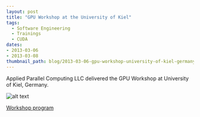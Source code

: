 ```yaml
---
layout: post
title: "GPU Workshop at the University of Kiel"
tags:
  - Software Engineering
  - Trainings
  - CUDA
dates:
- 2013-03-06
- 2013-03-08
thumbnail_path: blog/2013-03-06-gpu-workshop-university-of-kiel-germany/university_logo.png
---
```


Applied Parallel Computing LLC delivered the GPU Workshop at University of Kiel, Germany.

![alt text](\assets\img\blog\2013-03-06-gpu-workshop-university-of-kiel-germany\university_logo.png "Logo Title Text 1")

[Workshop program](\assets\img\blog\2013-03-06-gpu-workshop-university-of-kiel-germany\agenda.pdf)

